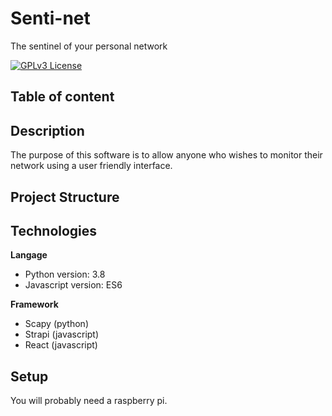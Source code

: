 # Senti-net

The sentinel of your personal network

[![GPLv3 License](https://img.shields.io/badge/License-GPL%20v3-yellow.svg)](https://opensource.org/licenses/)

## Table of content

## Description

The purpose of this software is to allow anyone who wishes to monitor their network using a user friendly interface.

## Project Structure

## Technologies

**Langage**

- Python version: 3.8
- Javascript version: ES6

**Framework**

- Scapy (python)
- Strapi (javascript)
- React (javascript)

## Setup

You will probably need a raspberry pi.
